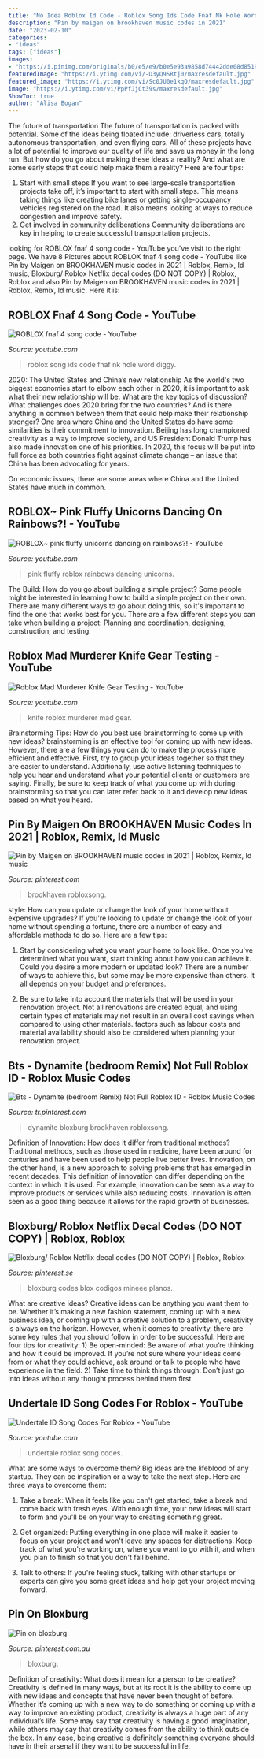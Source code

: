 ```yaml
---
title: "No Idea Roblox Id Code - Roblox Song Ids Code Fnaf Nk Hole Word Diggy"
description: "Pin by maigen on brookhaven music codes in 2021"
date: "2023-02-10"
categories:
- "ideas"
tags: ["ideas"]
images:
- "https://i.pinimg.com/originals/b0/e5/e9/b0e5e93a9858d74442dde08d85194f77.jpg"
featuredImage: "https://i.ytimg.com/vi/-D3yQ9SRtj0/maxresdefault.jpg"
featured_image: "https://i.ytimg.com/vi/Sc0JU0e1kqQ/maxresdefault.jpg"
image: "https://i.ytimg.com/vi/PpPfJjCt39s/maxresdefault.jpg"
ShowToc: true
author: "Alisa Bogan"
---
```



The future of transportation
The future of transportation is packed with potential. Some of the ideas being floated include: driverless cars, totally autonomous transportation, and even flying cars. All of these projects have a lot of potential to improve our quality of life and save us money in the long run. But how do you go about making these ideas a reality? And what are some early steps that could help make them a reality? Here are four tips: 
1. Start with small steps 
If you want to see large-scale transportation projects take off, it’s important to start with small steps. This means taking things like creating bike lanes or getting single-occupancy vehicles registered on the road. It also means looking at ways to reduce congestion and improve safety. 
2. Get involved in community deliberations 
Community deliberations are key in helping to create successful transportation projects.

	

		
looking for ROBLOX fnaf 4 song code - YouTube you've visit to the right page. We have 8 Pictures about ROBLOX fnaf 4 song code - YouTube like Pin by Maigen on BROOKHAVEN music codes in 2021 | Roblox, Remix, Id music, Bloxburg/ Roblox Netflix decal codes (DO NOT COPY) | Roblox, Roblox and also Pin by Maigen on BROOKHAVEN music codes in 2021 | Roblox, Remix, Id music. Here it is:
		
    
## ROBLOX Fnaf 4 Song Code - YouTube

<img loading=lazy src="https://i.ytimg.com/vi/9s-IFnaAF40/hqdefault.jpg" onerror="this.onerror=null;this.src='https://tse3.mm.bing.net/th?id=OIP.8NlHfPkhCN-hAy1dOQROawHaFj&amp;pid=15.1';" alt="ROBLOX fnaf 4 song code - YouTube">

_Source: youtube.com_

>roblox song ids code fnaf nk hole word diggy. 

	

2020: The United States and China’s new relationship
As the world's two biggest economies start to elbow each other in 2020, it is important to ask what their new relationship will be. What are the key topics of discussion? What challenges does 2020 bring for the two countries? And is there anything in common between them that could help make their relationship stronger?
One area where China and the United States do have some similarities is their commitment to innovation. Beijing has long championed creativity as a way to improve society, and US President Donald Trump has also made innovation one of his priorities. In 2020, this focus will be put into full force as both countries fight against climate change – an issue that China has been advocating for years.

On economic issues, there are some areas where China and the United States have much in common.

    
## ROBLOX~ Pink Fluffy Unicorns Dancing On Rainbows?! - YouTube

<img loading=lazy src="https://i.ytimg.com/vi/Sc0JU0e1kqQ/maxresdefault.jpg" onerror="this.onerror=null;this.src='https://tse3.mm.bing.net/th?id=OIP.uVe5gAhckK5BFH-FAmCmRAHaEK&amp;pid=15.1';" alt="ROBLOX~ pink fluffy unicorns dancing on rainbows?! - YouTube">

_Source: youtube.com_

>pink fluffy roblox rainbows dancing unicorns. 

	

The Build: How do you go about building a simple project?
Some people might be interested in learning how to build a simple project on their own. There are many different ways to go about doing this, so it's important to find the one that works best for you. There are a few different steps you can take when building a project: Planning and coordination, designing, construction, and testing.

    
## Roblox Mad Murderer Knife Gear Testing - YouTube

<img loading=lazy src="https://i.ytimg.com/vi/-D3yQ9SRtj0/maxresdefault.jpg" onerror="this.onerror=null;this.src='https://tse3.mm.bing.net/th?id=OIP.Iom9PAlprfdznO9_LNWWFQHaEK&amp;pid=15.1';" alt="Roblox Mad Murderer Knife Gear Testing - YouTube">

_Source: youtube.com_

>knife roblox murderer mad gear. 

	

Brainstorming Tips: How do you best use brainstorming to come up with new ideas?
brainstorming is an effective tool for coming up with new ideas. However, there are a few things you can do to make the process more efficient and effective. First, try to group your ideas together so that they are easier to understand. Additionally, use active listening techniques to help you hear and understand what your potential clients or customers are saying. Finally, be sure to keep track of what you come up with during brainstorming so that you can later refer back to it and develop new ideas based on what you heard.

    
## Pin By Maigen On BROOKHAVEN Music Codes In 2021 | Roblox, Remix, Id Music

<img loading=lazy src="https://i.pinimg.com/originals/b0/e5/e9/b0e5e93a9858d74442dde08d85194f77.jpg" onerror="this.onerror=null;this.src='https://tse4.mm.bing.net/th?id=OIP.zfb-E2K3qIvU26NhryyRowHaLG&amp;pid=15.1';" alt="Pin by Maigen on BROOKHAVEN music codes in 2021 | Roblox, Remix, Id music">

_Source: pinterest.com_

>brookhaven robloxsong. 

	

style: How can you update or change the look of your home without expensive upgrades?
If you're looking to update or change the look of your home without spending a fortune, there are a number of easy and affordable methods to do so. Here are a few tips: 
1. Start by considering what you want your home to look like. Once you've determined what you want, start thinking about how you can achieve it. Could you desire a more modern or updated look? There are a number of ways to achieve this, but some may be more expensive than others. It all depends on your budget and preferences. 

2. Be sure to take into account the materials that will be used in your renovation project. Not all renovations are created equal, and using certain types of materials may not result in an overall cost savings when compared to using other materials. factors such as labour costs and material availability should also be considered when planning your renovation project.

    
## Bts - Dynamite (bedroom Remix) Not Full Roblox ID - Roblox Music Codes

<img loading=lazy src="https://i.pinimg.com/736x/7b/9b/52/7b9b5260622cee4ddff14d94d067b7b3.jpg" onerror="this.onerror=null;this.src='https://tse4.mm.bing.net/th?id=OIP.wdqOTBE3Q41NLP5caq5ObwHaLG&amp;pid=15.1';" alt="Bts - Dynamite (bedroom Remix) Not Full Roblox ID - Roblox Music Codes">

_Source: tr.pinterest.com_

>dynamite bloxburg brookhaven robloxsong. 

	

Definition of Innovation: How does it differ from traditional methods?
Traditional methods, such as those used in medicine, have been around for centuries and have been used to help people live better lives. Innovation, on the other hand, is a new approach to solving problems that has emerged in recent decades. This definition of innovation can differ depending on the context in which it is used. For example, innovation can be seen as a way to improve products or services while also reducing costs. Innovation is often seen as a good thing because it allows for the rapid growth of businesses.

    
## Bloxburg/ Roblox Netflix Decal Codes (DO NOT COPY) | Roblox, Roblox

<img loading=lazy src="https://i.pinimg.com/736x/b9/07/8f/b9078fa20ec9305352ac1622515a546d.jpg" onerror="this.onerror=null;this.src='https://tse4.mm.bing.net/th?id=OIP.hL8OIkWs9Jf6m_wuz1YGxgHaHa&amp;pid=15.1';" alt="Bloxburg/ Roblox Netflix decal codes (DO NOT COPY) | Roblox, Roblox">

_Source: pinterest.se_

>bloxburg codes blox codigos mineee planos. 

	

What are creative ideas?
Creative ideas can be anything you want them to be. Whether it’s making a new fashion statement, coming up with a new business idea, or coming up with a creative solution to a problem, creativity is always on the horizon. However, when it comes to creativity, there are some key rules that you should follow in order to be successful. Here are four tips for creativity: 1) Be open-minded: Be aware of what you’re thinking and how it could be improved. If you’re not sure where your ideas come from or what they could achieve, ask around or talk to people who have experience in the field. 2) Take time to think things through: Don’t just go into ideas without any thought process behind them first.

    
## Undertale ID Song Codes For Roblox - YouTube

<img loading=lazy src="https://i.ytimg.com/vi/PpPfJjCt39s/maxresdefault.jpg" onerror="this.onerror=null;this.src='https://tse2.mm.bing.net/th?id=OIP.gna6fcbD8VD0LlYXCclNfQHaEK&amp;pid=15.1';" alt="Undertale ID Song Codes For Roblox - YouTube">

_Source: youtube.com_

>undertale roblox song codes. 

	

What are some ways to overcome them?
Big ideas are the lifeblood of any startup. They can be inspiration or a way to take the next step. Here are three ways to overcome them:
1) Take a break: When it feels like you can't get started, take a break and come back with fresh eyes. With enough time, your new ideas will start to form and you'll be on your way to creating something great.

2) Get organized: Putting everything in one place will make it easier to focus on your project and won't leave any spaces for distractions. Keep track of what you're working on, where you want to go with it, and when you plan to finish so that you don't fall behind.

3) Talk to others: If you're feeling stuck, talking with other startups or experts can give you some great ideas and help get your project moving forward.

    
## Pin On Bloxburg

<img loading=lazy src="https://i.pinimg.com/736x/ed/e5/a5/ede5a5e7aef3427c3500e6fca3f75119.jpg" onerror="this.onerror=null;this.src='https://tse2.mm.bing.net/th?id=OIP.FEgLsUhSbxiqH577Wgi5LwHaEK&amp;pid=15.1';" alt="Pin on bloxburg">

_Source: pinterest.com.au_

>bloxburg. 

	

Definition of creativity: What does it mean for a person to be creative?
Creativity is defined in many ways, but at its root it is the ability to come up with new ideas and concepts that have never been thought of before. Whether it’s coming up with a new way to do something or coming up with a way to improve an existing product, creativity is always a huge part of any individual’s life. Some may say that creativity is having a good imagination, while others may say that creativity comes from the ability to think outside the box. In any case, being creative is definitely something everyone should have in their arsenal if they want to be successful in life.

